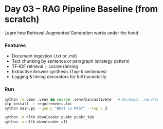 # Day 03 – RAG Pipeline Baseline (from scratch)

Learn how Retrieval-Augmented Generation works under the hood.

### Features
- Document ingestion (.txt or .md)
- Text chunking by sentence or paragraph (strategy pattern)
- TF-IDF retrieval + cosine ranking
- Extractive Answer synthesis (Top-k sentences)
- Logging & timing decorators for full traceability

### Run
```bash
python -m venv .venv && source .venv/bin/activate   # Windows: .venv\Scripts\Activate.ps1
pip install -r requirements.txt
python main.py --query "What is RAG?" --top_k 3

python -m nltk.downloader punkt punkt_tab
python -m nltk.downloader all
